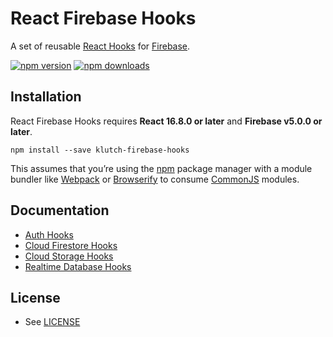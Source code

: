 # React Firebase Hooks

A set of reusable [React Hooks](https://reactjs.org/docs/hooks-intro.html) for [Firebase](https://firebase.google.com/).

[![npm version](https://img.shields.io/npm/v/klutch-firebase-hooks.svg?style=flat-square)](https://www.npmjs.com/package/klutch-firebase-hooks)
[![npm downloads](https://img.shields.io/npm/dm/klutch-firebase-hooks.svg?style=flat-square)](https://www.npmjs.com/package/klutch-firebase-hooks)

## Installation

React Firebase Hooks requires **React 16.8.0 or later** and **Firebase v5.0.0 or later**.

```
npm install --save klutch-firebase-hooks
```

This assumes that you’re using the [npm](https://npmjs.com) package manager with a module bundler like [Webpack](https://webpack.js.org/) or [Browserify](http://browserify.org/) to consume [CommonJS](http://webpack.github.io/docs/commonjs.html) modules.

## Documentation

- [Auth Hooks](/auth)
- [Cloud Firestore Hooks](/firestore)
- [Cloud Storage Hooks](/storage)
- [Realtime Database Hooks](/database)

## License

- See [LICENSE](/LICENSE)
